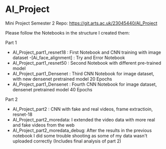 # AI_Project
 Mini Project Semester 2
 Repo: https://git.arts.ac.uk/23045440/AI_Project

Please follow the Notebooks in the structure I created them: 

Part 1 
- AI_Project_part1_resnet18 : First Notebook and CNN training with image dataset 
-[Ai_face_alignment] : Try and Error Notebook
- AI_Project_part1_resnet50 : Second Notebook with different pre-trained model  
- AI_Project_part1_Densenet : Third CNN Notebook for image dataset, with new densenet pretrained model 20 Epochs 
- AI_Project_part1_Densenet : Fourth CNN Notebook for image dataset, densenet pretrained model 40 Epochs 

Part 2
- AI_Project_part2 : CNN with fake and real videos, frame extractioin, resnet-18 
- AI_Project_part2_moredata: I extended the video data with more real and fake videos from the web 
- AI_Project_part2_moredata_debug: After the results in the previous notebook I did some trouble shooting as some of my data wasn't uploaded correctly (Includes final analysis of part 2)

